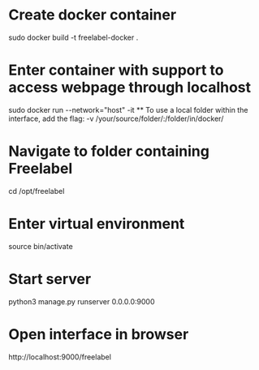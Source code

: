 # Create docker container
sudo docker build -t freelabel-docker .

# Enter container with support to access webpage through localhost
sudo docker run --network="host" -it
** To use a local folder within the interface, add the flag: -v /your/source/folder/:/folder/in/docker/

# Navigate to folder containing Freelabel
cd /opt/freelabel

# Enter virtual environment
source bin/activate

# Start server
python3 manage.py runserver 0.0.0.0:9000

# Open interface in browser
http://localhost:9000/freelabel
